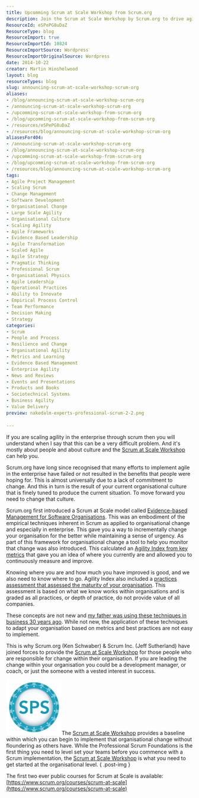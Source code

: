 ```yaml
---
title: Upcomming Scrum at Scale Workshop from Scrum.org
description: Join the Scrum at Scale Workshop by Scrum.org to drive agile transformation in your organization. Learn to implement effective change and improve culture!
ResourceId: eSPePG8uDaZ
ResourceType: blog
ResourceImport: true
ResourceImportId: 10824
ResourceImportSource: Wordpress
ResourceImportOriginalSource: Wordpress
date: 2014-10-22
creator: Martin Hinshelwood
layout: blog
resourceTypes: blog
slug: announcing-scrum-at-scale-workshop-scrum-org
aliases:
- /blog/announcing-scrum-at-scale-workshop-scrum-org
- /announcing-scrum-at-scale-workshop-scrum-org
- /upcomming-scrum-at-scale-workshop-from-scrum-org
- /blog/upcomming-scrum-at-scale-workshop-from-scrum-org
- /resources/eSPePG8uDaZ
- /resources/blog/announcing-scrum-at-scale-workshop-scrum-org
aliasesFor404:
- /announcing-scrum-at-scale-workshop-scrum-org
- /blog/announcing-scrum-at-scale-workshop-scrum-org
- /upcomming-scrum-at-scale-workshop-from-scrum-org
- /blog/upcomming-scrum-at-scale-workshop-from-scrum-org
- /resources/blog/announcing-scrum-at-scale-workshop-scrum-org
tags:
- Agile Project Management
- Scaling Scrum
- Change Management
- Software Development
- Organisational Change
- Large Scale Agility
- Organisational Culture
- Scaling Agility
- Agile Frameworks
- Evidence Based Leadership
- Agile Transformation
- Scaled Agile
- Agile Strategy
- Pragmatic Thinking
- Professional Scrum
- Organisational Physics
- Agile Leadership
- Operational Practices
- Ability to Innovate
- Empirical Process Control
- Team Performance
- Decision Making
- Strategy
categories:
- Scrum
- People and Process
- Resilience and Change
- Organisational Agility
- Metrics and Learning
- Evidence Based Management
- Enterprise Agility
- News and Reviews
- Events and Presentations
- Products and Books
- Sociotechnical Systems
- Business Agility
- Value Delivery
preview: nakedalm-experts-professional-scrum-2-2.png

---
```

If you are scaling agility in the enterprise through scrum then you will understand when I say that this can be a very difficult problem. And it's mostly about people and about culture and the [Scrum at Scale Workshop](http://nkdagility.com/training/courses/scrum-at-scale-workshop/) can help you.

Scrum.org have long since recognised that many efforts to implement agile in the enterprise have failed or not resulted in the benefits that people were hoping for. This is almost universally due to a lack of commitment to change. And this in turn is the result of your current organisational culture that is finely tuned to produce the current situation. To move forward you need to change that culture.

Scrum.org first introduced a Scrum at Scale model called [Evidence-based Management for Software Organisations](http://nkdagility.com/experts/evidence-based-management-for-software-organisations/). This was an embodiment of the empirical techniques inherent in Scrum as applied to organisational change and especially in enterprise. This gave you a way to incrementally change your organisation for the better while maintaining a sense of urgency. As part of this framework for organisational change a tool to help you monitor that change was also introduced. This calculated an [Agility Index from key metrics](http://nkdagility.com/evidence-based-management-gathering-metrics/) that gave you an idea of where you currently are and allowed you to continuously measure and improve.

Knowing where you are and how much you have improved is good, and we also need to know where to go. Agility Index also included a [practices assessment that assessed the maturity of your organisation](http://nkdagility.com/metrics-that-matter-with-evidence-based-management/). This assessment is based on what we know works within organisations and is graded as all practices, or depth of practice, do not provide value of all companies.

These concepts are not new and [my father was using these techniques in business 30 years ago](http://nkdagility.com/what-my-father-taught-me-about-agility-path-34-years-before-it-was-invented/). While not new, the application of these techniques to adapt your organisation based on metrics and best practices are not easy to implement.

This is why Scrum.org (Ken Schwaber) & Scrum Inc. (Jeff Sutherland) have joined forces to provide the [Scrum at Scale Workshop](http://nkdagility.com/training/courses/scrum-at-scale-workshop/) for those people who are responsible for change within their organisation. If you are leading the change within your organisation you could be a development manager, or coach, or just the someone with a vested interest in success.

![Scrum at Scale Workshop ](images/enterpriseandscrum-light-150x150-1-1.png)The [Scrum at Scale Workshop](http://nkdagility.com/training/courses/scrum-at-scale-workshop/) provides a baseline within which you can begin to implement that organisational change without floundering as others have. While the Professional Scrum Foundations is the first thing you need to level set your teams before you commence with a Scrum implementation, the [Scrum at Scale Workshop](http://nkdagility.com/training/courses/scrum-at-scale-workshop/) is what you need to get started at the organisational level.
{ .post-img }

The first two ever public courses for Scrum at Scale is available: [https://www.scrum.org/courses/scrum-at-scale](https://www.scrum.org/courses/scrum-at-scale)
